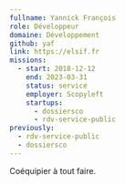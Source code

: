 ```yaml
---
fullname: Yannick François
role: Développeur
domaine: Développement
github: yaf
link: https://elsif.fr
missions:
  - start: 2018-12-12
    end: 2023-03-31
    status: service
    employer: Scopyleft
    startups:
      - dossiersco
      - rdv-service-public
previously:
  - rdv-service-public
  - dossiersco
---
```

Coéquipier à tout faire.